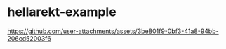 # hellarekt-example



https://github.com/user-attachments/assets/3be801f9-0bf3-41a8-94bb-206cd52003f6

